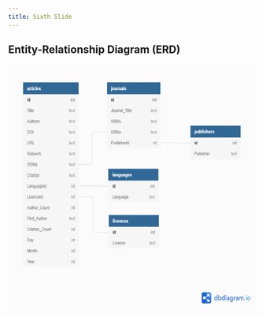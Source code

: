 ```yaml
---
title: Sixth Slide
---
```


## Entity-Relationship Diagram (ERD)

<img src='../fig/sql/ERD.png' height="500px;"/>
